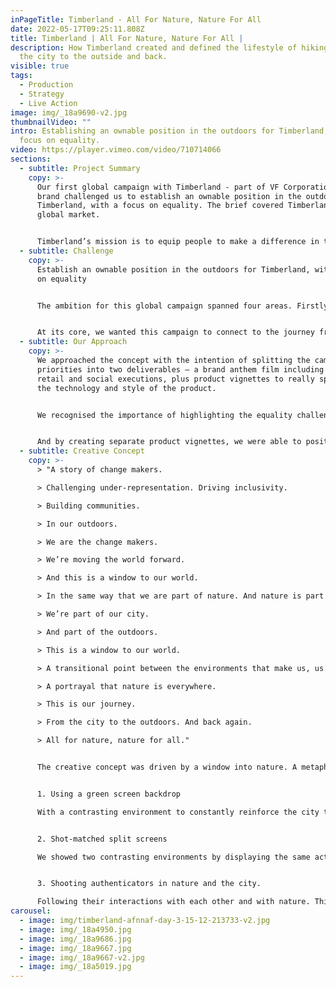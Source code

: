 ```yaml
---
inPageTitle: Timberland - All For Nature, Nature For All
date: 2022-05-17T09:25:11.808Z
title: Timberland | All For Nature, Nature For All |
description: How Timberland created and defined the lifestyle of hiking, from
  the city to the outside and back.
visible: true
tags:
  - Production
  - Strategy
  - Live Action
image: img/_18a9690-v2.jpg
thumbnailVideo: ""
intro: Establishing an ownable position in the outdoors for Timberland, with a
  focus on equality.
video: https://player.vimeo.com/video/710714066
sections:
  - subtitle: Project Summary
    copy: >-
      Our first global campaign with Timberland - part of VF Corporation - the
      brand challenged us to establish an ownable position in the outdoors for
      Timberland, with a focus on equality. The brief covered Timberland’s
      global market.


      Timberland’s mission is to equip people to make a difference in the world. They do this by creating outstanding products and by trying to make a difference in the communities in which they live and work. They demonstrate this philosophy across all facets of their company, from their products to their employee involvement in their communities.
  - subtitle: Challenge
    copy: >-
      Establish an ownable position in the outdoors for Timberland, with a focus
      on equality


      The ambition for this global campaign spanned four areas. Firstly, owning the journey from the city to the outside. Secondly, leveraging community authenticators in our content. Thirdly, leading the city to outside movement through the lens of Timberland’s GreenStride™ technology. And finally, building lifestyle with eco-innovation apparel.


      At its core, we wanted this campaign to connect to the journey from the city to the outside, and back again.
  - subtitle: Our Approach
    copy: >-
      We approached the concept with the intention of splitting the campaign
      priorities into two deliverables – a brand anthem film including related
      retail and social executions, plus product vignettes to really speak to
      the technology and style of the product.


      We recognised the importance of highlighting the equality challenges the Timberland consumer faces and understood that building authentic relationships with the cast to bridge the gap between the consumer and the outdoors would be crucial within the anthem content.


      And by creating separate product vignettes, we were able to position GreenStride™ as the tool to bring comfort to the outside as well as elevating key head-to-toe looks focused on the brand’s EcoOriginal apparel.
  - subtitle: Creative Concept
    copy: >-
      > "A story of change makers.

      > Challenging under-representation. Driving inclusivity.

      > Building communities.

      > In our outdoors.

      > We are the change makers.

      > We’re moving the world forward.

      > And this is a window to our world.

      > In the same way that we are part of nature. And nature is part of us.

      > We’re part of our city.

      > And part of the outdoors.

      > This is a window to our world.

      > A transitional point between the environments that make us, us. A celebration of the contrast.

      > A portrayal that nature is everywhere.

      > This is our journey.

      > From the city to the outdoors. And back again.

      > All for nature, nature for all."


      The creative concept was driven by a window into nature. A metaphor that nature is for everyone, accessible to all. We conveyed this using three components that tell the city to nature story.


      1. Using a green screen backdrop

      With a contrasting environment to constantly reinforce the city to nature and nature is everywhere messages - uniquely and symbolically.


      2. Shot-matched split screens

      We showed two contrasting environments by displaying the same action or movement happening in the nature and city setting.


      3. Shooting authenticators in nature and the city. 

      Following their interactions with each other and with nature. This kept the content real and relatable for the consumer.
carousel:
  - image: img/timberland-afnnaf-day-3-15-12-213733-v2.jpg
  - image: img/_18a4950.jpg
  - image: img/_18a9686.jpg
  - image: img/_18a9667.jpg
  - image: img/_18a9667-v2.jpg
  - image: img/_18a5019.jpg
---
```

